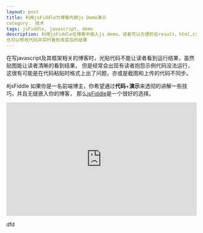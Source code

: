 ```yaml
---
layout: post
title: 利用jsFiddle为博客内嵌js Demo演示
category： 技术
tags: jsFiddle, javascript, demo
description: 利用jsFiddle在博客中嵌入js demo，读者可以方便的在result，html,css,js选项卡自由切换以查看相应内容，
也可以修改代码并实时看到改变后的结果
---
```

在写javascript及其框架相关的博客时，光贴代码不能让读者看到运行结果，虽然贴图能让读者清晰的看到结果，
但是经常会出现有读者抱怨示例代码没法运行，这很有可能是在代码粘贴时格式上出了问题，亦或是截图和上传的代码不同步。

#jsFiddle
如果你是一名前端博主，你希望通过**代码**+**演示**来透彻的讲解一些技巧，并且无缝嵌入你的博客，
那么[jsFiddle](http://jsfiddle.net/)是一个很好的选择。

<iframe width="100%" height="300" src="http://jsfiddle.net/timvasil/2gVUh/1/embedded/" allowfullscreen="allowfullscreen" frameborder="0"></iframe>

dfd
